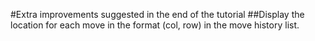 #Extra improvements suggested in the end of the tutorial
##Display the location for each move in the format (col, row) in the move history list.
```javascript

```